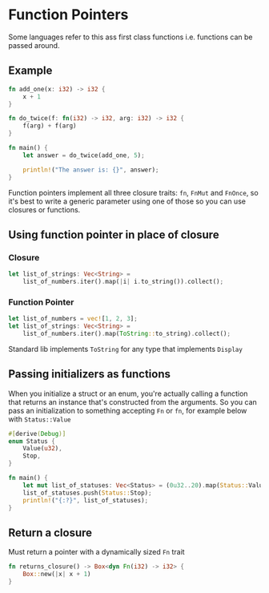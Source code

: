 # Function Pointers
Some languages refer to this ass first class functions i.e. functions can be passed around.
## Example
```rust
fn add_one(x: i32) -> i32 {
    x + 1
}

fn do_twice(f: fn(i32) -> i32, arg: i32) -> i32 {
    f(arg) + f(arg)
}

fn main() {
    let answer = do_twice(add_one, 5);

    println!("The answer is: {}", answer);
}
```
Function pointers implement all three closure traits: `fn`, `FnMut` and `FnOnce`, so it's best to write a generic parameter using one of those so you can use closures or functions.

## Using function pointer in place of closure
### Closure
```rust
let list_of_strings: Vec<String> =
    list_of_numbers.iter().map(|i| i.to_string()).collect();
```
### Function Pointer
```rust
let list_of_numbers = vec![1, 2, 3];
let list_of_strings: Vec<String> =
	list_of_numbers.iter().map(ToString::to_string).collect();
```
Standard lib implements `ToString` for any type that implements `Display`

## Passing initializers as functions
When you initialize a struct or an enum, you're actually calling a function that returns an instance that's constructed from the arguments. So you can pass an initialization to something accepting `Fn` or `fn`, for example below with `Status::Value`
```rust
#[derive(Debug)]
enum Status {
    Value(u32),
    Stop,
}

fn main() {
    let mut list_of_statuses: Vec<Status> = (0u32..20).map(Status::Value).collect();
    list_of_statuses.push(Status::Stop);
    println!("{:?}", list_of_statuses);
}
```

## Return a closure
Must return a pointer with a dynamically sized `Fn` trait
```rust
fn returns_closure() -> Box<dyn Fn(i32) -> i32> {
    Box::new(|x| x + 1)
}
```